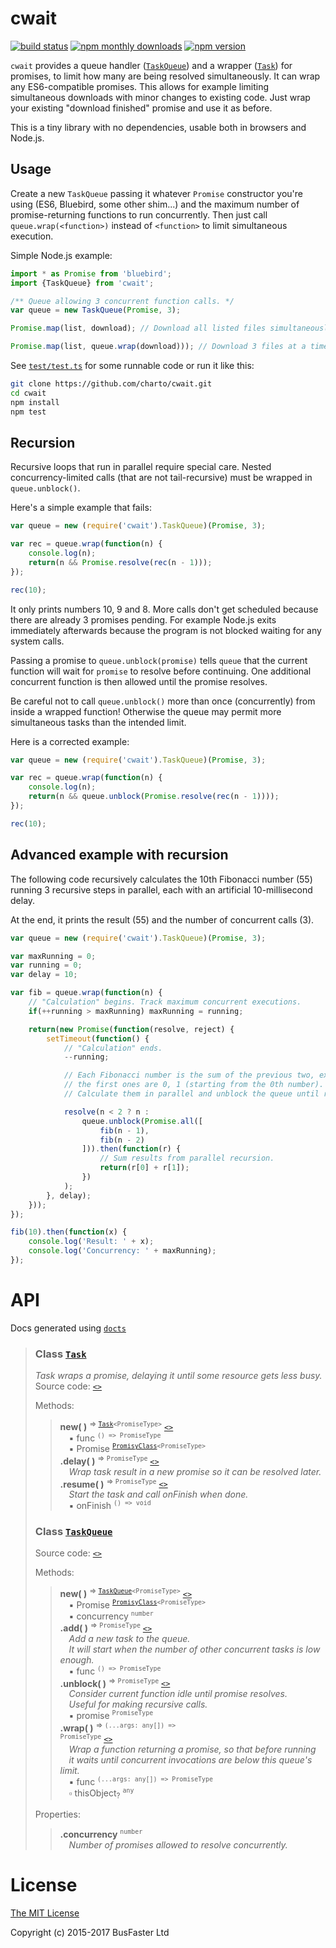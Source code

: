 cwait
=====

[![build status](https://travis-ci.org/charto/cwait.svg?branch=master)](http://travis-ci.org/charto/cwait)
[![npm monthly downloads](https://img.shields.io/npm/dm/cwait.svg)](https://www.npmjs.com/package/cwait)
[![npm version](https://img.shields.io/npm/v/cwait.svg)](https://www.npmjs.com/package/cwait)

`cwait` provides a queue handler ([`TaskQueue`](#api-TaskQueue)) and a wrapper ([`Task`](#api-Task)) for promises,
to limit how many are being resolved simultaneously. It can wrap any ES6-compatible promises.
This allows for example limiting simultaneous downloads with minor changes to existing code.
Just wrap your existing "download finished" promise and use it as before.

This is a tiny library with no dependencies, usable both in browsers and Node.js.

Usage
-----

Create a new `TaskQueue` passing it whatever `Promise` constructor you're using (ES6, Bluebird, some other shim...)
and the maximum number of promise-returning functions to run concurrently.
Then just call `queue.wrap(<function>)` instead of `<function>` to limit simultaneous execution.

Simple Node.js example:

```TypeScript
import * as Promise from 'bluebird';
import {TaskQueue} from 'cwait';

/** Queue allowing 3 concurrent function calls. */
var queue = new TaskQueue(Promise, 3);

Promise.map(list, download); // Download all listed files simultaneously.

Promise.map(list, queue.wrap(download))); // Download 3 files at a time.
```

See [`test/test.ts`](test/test.ts) for some runnable code or run it like this:

```sh
git clone https://github.com/charto/cwait.git
cd cwait
npm install
npm test
```

Recursion
---------

Recursive loops that run in parallel require special care.
Nested concurrency-limited calls (that are not tail-recursive) must be wrapped in `queue.unblock()`.

Here's a simple example that fails:

```JavaScript
var queue = new (require('cwait').TaskQueue)(Promise, 3);

var rec = queue.wrap(function(n) {
    console.log(n);
    return(n && Promise.resolve(rec(n - 1)));
});

rec(10);
```

It only prints numbers 10, 9 and 8.
More calls don't get scheduled because there are already 3 promises pending.
For example Node.js exits immediately afterwards because the program is not blocked waiting for any system calls.

Passing a promise to `queue.unblock(promise)` tells `queue` that
the current function will wait for `promise` to resolve before continuing.
One additional concurrent function is then allowed until the promise resolves.

Be careful not to call `queue.unblock()` more than once (concurrently) from inside a wrapped function!
Otherwise the queue may permit more simultaneous tasks than the intended limit.

Here is a corrected example:

```JavaScript
var queue = new (require('cwait').TaskQueue)(Promise, 3);

var rec = queue.wrap(function(n) {
    console.log(n);
    return(n && queue.unblock(Promise.resolve(rec(n - 1))));
});

rec(10);
```

Advanced example with recursion
-------------------------------

The following code recursively calculates the 10th Fibonacci number (55)
running 3 recursive steps in parallel, each with an artificial 10-millisecond delay.

At the end, it prints the result (55) and the number of concurrent calls (3).

```JavaScript
var queue = new (require('cwait').TaskQueue)(Promise, 3);

var maxRunning = 0;
var running = 0;
var delay = 10;

var fib = queue.wrap(function(n) {
    // "Calculation" begins. Track maximum concurrent executions.
    if(++running > maxRunning) maxRunning = running;

    return(new Promise(function(resolve, reject) {
        setTimeout(function() {
            // "Calculation" ends.
            --running;

            // Each Fibonacci number is the sum of the previous two, except
            // the first ones are 0, 1 (starting from the 0th number).
            // Calculate them in parallel and unblock the queue until ready.

            resolve(n < 2 ? n :
                queue.unblock(Promise.all([
                    fib(n - 1),
                    fib(n - 2)
                ])).then(function(r) {
                    // Sum results from parallel recursion.
                    return(r[0] + r[1]);
                })
            );
        }, delay);
    }));
});

fib(10).then(function(x) {
    console.log('Result: ' + x);
    console.log('Concurrency: ' + maxRunning);
});
```

API
===
Docs generated using [`docts`](https://github.com/charto/docts)


>
> <a name="api-Task"></a>
> ### Class [`Task`](#api-Task)
> <em>Task wraps a promise, delaying it until some resource gets less busy.</em>  
> Source code: [`<>`](http://github.com/charto/cwait/blob/bcc3b2b/src/Task.ts#L49-L80)  
>  
> Methods:  
> > **new( )** <sup>&rArr; <code>[Task](#api-Task)&lt;PromiseType&gt;</code></sup> [`<>`](http://github.com/charto/cwait/blob/bcc3b2b/src/Task.ts#L50-L53)  
> > &emsp;&#x25aa; func <sup><code>() =&gt; PromiseType</code></sup>  
> > &emsp;&#x25aa; Promise <sup><code>[PromisyClass](#api-PromisyClass)&lt;PromiseType&gt;</code></sup>  
> > **.delay( )** <sup>&rArr; <code>PromiseType</code></sup> [`<>`](http://github.com/charto/cwait/blob/bcc3b2b/src/Task.ts#L57-L66)  
> > &emsp;<em>Wrap task result in a new promise so it can be resolved later.</em>  
> > **.resume( )** <sup>&rArr; <code>PromiseType</code></sup> [`<>`](http://github.com/charto/cwait/blob/bcc3b2b/src/Task.ts#L70-L72)  
> > &emsp;<em>Start the task and call onFinish when done.</em>  
> > &emsp;&#x25aa; onFinish <sup><code>() =&gt; void</code></sup>  
>
> <a name="api-TaskQueue"></a>
> ### Class [`TaskQueue`](#api-TaskQueue)
> Source code: [`<>`](http://github.com/charto/cwait/blob/c57c0fd/src/TaskQueue.ts#L6-L75)  
>  
> Methods:  
> > **new( )** <sup>&rArr; <code>[TaskQueue](#api-TaskQueue)&lt;PromiseType&gt;</code></sup> [`<>`](http://github.com/charto/cwait/blob/c57c0fd/src/TaskQueue.ts#L7-L11)  
> > &emsp;&#x25aa; Promise <sup><code>[PromisyClass](#api-PromisyClass)&lt;PromiseType&gt;</code></sup>  
> > &emsp;&#x25aa; concurrency <sup><code>number</code></sup>  
> > **.add( )** <sup>&rArr; <code>PromiseType</code></sup> [`<>`](http://github.com/charto/cwait/blob/c57c0fd/src/TaskQueue.ts#L16-L33)  
> > &emsp;<em>Add a new task to the queue.</em>  
> > &emsp;<em>It will start when the number of other concurrent tasks is low enough.</em>  
> > &emsp;&#x25aa; func <sup><code>() =&gt; PromiseType</code></sup>  
> > **.unblock( )** <sup>&rArr; <code>PromiseType</code></sup> [`<>`](http://github.com/charto/cwait/blob/c57c0fd/src/TaskQueue.ts#L38-L46)  
> > &emsp;<em>Consider current function idle until promise resolves.</em>  
> > &emsp;<em>Useful for making recursive calls.</em>  
> > &emsp;&#x25aa; promise <sup><code>PromiseType</code></sup>  
> > **.wrap( )** <sup>&rArr; <code>(...args: any[]) =&gt; PromiseType</code></sup> [`<>`](http://github.com/charto/cwait/blob/c57c0fd/src/TaskQueue.ts#L51-L53)  
> > &emsp;<em>Wrap a function returning a promise, so that before running</em>  
> > &emsp;<em>it waits until concurrent invocations are below this queue's limit.</em>  
> > &emsp;&#x25aa; func <sup><code>(...args: any[]) =&gt; PromiseType</code></sup>  
> > &emsp;&#x25ab; thisObject<sub>?</sub> <sup><code>any</code></sup>  
>  
> Properties:  
> > **.concurrency** <sup><code>number</code></sup>  
> > &emsp;<em>Number of promises allowed to resolve concurrently.</em>  

License
=======

[The MIT License](https://raw.githubusercontent.com/charto/cwait/master/LICENSE)

Copyright (c) 2015-2017 BusFaster Ltd
